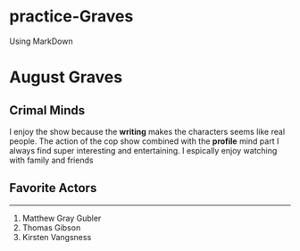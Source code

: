 # practice-Graves
Using MarkDown

# August Graves

## Crimal Minds

I enjoy the show because the **writing** makes the characters seems like real people. The action of the cop show combined with the **profile** mind part I always find super interesting and entertaining. I espically enjoy watching with family and friends

## Favorite Actors
---

1. Matthew Gray Gubler
2. Thomas Gibson
3. Kirsten Vangsness

